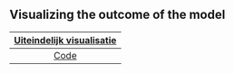 ## Visualizing the outcome of the model

|[Uiteindelijk visualisatie](https://github.com/Emir-Acikgoz-50/Minor-Data-Science/blob/main/Notebook%20Bewijzen/visualisatie%20sarima.PNG) |
|:-----:|
|[Code]()|
